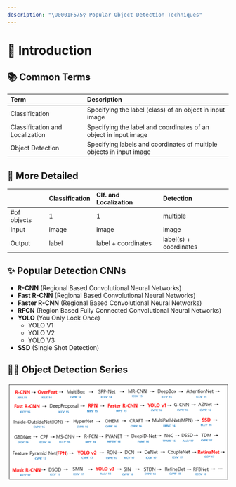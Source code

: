 ```yaml
---
description: "\U0001F575️‍♀️ Popular Object Detection Techniques"
---
```


# 🌱 Introduction

## 📚 Common Terms

| Term | Description |
| :--- | :--- |
| Classification | Specifying the label \(class\) of an object in input image |
| Classification and Localization | Specifying the label and coordinates of an object in input image |
| Object Detection | Specifying labels and coordinates of multiple objects in input image |

## 📑 More Detailed

|  | Classification | Clf. and Localization | Detection |
| :--- | :--- | :--- | :--- |
| \#of objects | 1 | 1 | multiple |
| Input | image | image | image |
| Output | label | label + coordinates | label\(s\) + coordinates |

## ✨ Popular Detection CNNs

* **R-CNN** \(Regional Based Convolutional Neural Networks\)
* **Fast R-CNN** \(Regional Based Convolutional Neural Networks\)
* **Faster R-CNN** \(Regional Based Convolutional Neural Networks\)
* **RFCN** \(Region Based Fully Connected Convolutional Neural Networks\)
* **YOLO** \(You Only Look Once\)
  * YOLO V1
  * YOLO V2
  * YOLO V3
* **SSD** \(Single Shot Detection\)

## 🤸‍♀️ Object Detection Series

![](../.gitbook/assets/objectdetectionseries.png)

